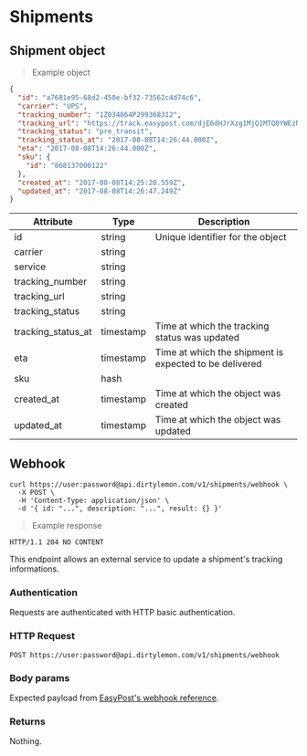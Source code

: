 # Shipments

## Shipment object

> Example object

```json
{
  "id": "a7681e95-68d2-450e-bf32-73562c4d74c6",
  "carrier": "UPS",
  "tracking_number": "1Z034864P299368312",
  "tracking_url": "https://track.easypost.com/djE6dHJrXzg1MjQ1MTQ0YWEzNzQzMjBhNTc2NjgwMzdiMmIzMjVi",
  "tracking_status": "pre_transit",
  "tracking_status_at": "2017-08-08T14:26:44.000Z",
  "eta": "2017-08-08T14:26:44.000Z",
  "sku": {
    "id": "868137000122"
  },
  "created_at": "2017-08-08T14:25:20.559Z",
  "updated_at": "2017-08-08T14:26:47.249Z"
}
```

| Attribute  | Type     | Description |
| ---------- | -------- | ------------|
| id                  | string | Unique identifier for the object |
| carrier             | string | |
| service             | string | |
| tracking_number     | string | |
| tracking_url        | string | |
| tracking_status     | string | |
| tracking_status_at  | timestamp | Time at which the tracking status was updated |
| eta | timestamp     | Time at which the shipment is expected to be delivered |
| sku                 | hash | |
| created_at          | timestamp | Time at which the object was created |
| updated_at          | timestamp | Time at which the object was updated |


## Webhook

```shell
curl https://user:password@api.dirtylemon.com/v1/shipments/webhook \
  -X POST \
  -H 'Content-Type: application/json' \
  -d '{ id: "...", description: "...", result: {} }'
```

> Example response

```http
HTTP/1.1 204 NO CONTENT
```

This endpoint allows an external service to update a shipment's tracking informations.

### Authentication

Requests are authenticated with HTTP basic authentication.

### HTTP Request

`POST https://user:password@api.dirtylemon.com/v1/shipments/webhook`

### Body params

Expected payload from [EasyPost's webhook reference](https://www.easypost.com/webhooks-guide).

### Returns

Nothing.
